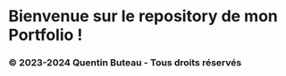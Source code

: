 # Bienvenue sur le repository de mon Portfolio !
### © 2023-2024 Quentin Buteau - Tous droits réservés
